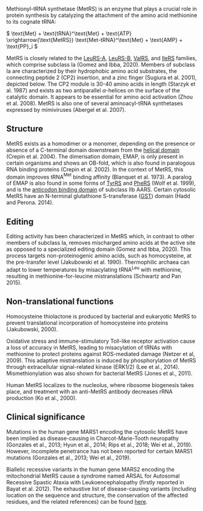 
Methionyl-tRNA synthetase (MetRS) is an enzyme that plays a crucial role in protein synthesis by catalyzing the attachment of the amino acid methionine to its cognate tRNA:





$ \text{Met} + \text{tRNA}^\text{Met} + \text{ATP} \xrightarrow{\text{MetRS}} \text{Met-tRNA}^\text{Met} + \text{AMP} + \text{PP}_i  $



MetRS is closely related to the [LeuRS-A](/class1/leu2), [LeuRS-B](/class1/leu1), [ValRS](/class1/val), and [IleRS](/class1/ile) families, which comprise subclass Ia (Gomez and Ibba, 2020).
Members of subclass Ia are characterized by their hydrophobic amino acid substrates, the connecting peptide 2 (CP2) insertion, and a zinc finger (Sugiura et al. 2001), depicted below. 
The CP2 module is 30-40 amino acids in length (Starzyk et al. 1987) and exists as two antiparallel $\alpha$-helices on the surface of the catalytic domain. 
It appears to be essential for amino acid activation (Zhou et al. 2008).
MetRS is also one of several aminoacyl-tRNA synthetases expressed by mimiviruses (Abergel et al. 2007).



## Structure

MetRS exists as a homodimer or a monomer, depending on the presence or absence of a C-terminal domain downstream from the [helical domain](/d/crimvl) (Crepin et al. 2004). 
The dimerisation domain, EMAP, is only present in certain organisms and shows an OB-fold, which is also found in paralogous RNA binding proteins (Crepin et al. 2002). 
In the context of MetRS, this domain improves tRNA$^\text{Met}$ binding affinity (Blanquet et al. 1973). 
A paralog of EMAP is also found in some forms of [TyrRS](/class1/tyr) and [PheRS](/class2/phe2) (Wolf et al. 1999), and is the [anticodon binding domain](/d/dnk) of subclass IIb AARS.
Certain cytosolic MetRS have an N-terminal glutathione S-transferase ([GST](/d/GST)) domain (Hadd and Perona. 2014).




## Editing

Editing activity has been characterized in MetRS which, in contrast to other members of subclass Ia, removes mischarged amino acids at the active site as opposed to a specialized editing domain (Gomez and Ibba, 2020). 
This process targets non-proteinogenic amino acids, such as homocysteine, at the pre-transfer level (Jakubowski et al. 1990).
Thermophilic archaea can adapt to lower temperatures by misacylating tRNA$^\text{Leu}$ with methionine, resulting in methionine-for-leucine mistranslations (Schwartz and Pan 2015).



## Non-translational functions

Homocysteine thiolactone is produced by bacterial and eukaryotic MetRS to prevent translational incorporation of homocysteine into proteins (Jakubowski, 2000). 

Oxidative stress and immune-stimulatory Toll-like receptor activation cause a loss of accuracy in MetRS, leading to misacylation of tRNAs with methionine to protect proteins against ROS-mediated damage (Netzer et al, 2009). This adaptive mistranslation is induced by phosphorylation of MetRS through extracellular signal-related kinase (ERK1/2) (Lee et al., 2014). Mismethionylation was also shown for bacterial MetRS (Jones et al., 2011).  

Human MetRS localizes to the nucleolus, where ribosome biogenesis takes place, and treatment with an anti-MetRS antibody decreases rRNA production (Ko et al., 2000). 

## Clinical significance
Mutations in the human gene MARS1 encoding the cytosolic MetRS have been implied as disease-causing in Charcot-Marie-Tooth neuropathy (Gonzales et al., 2013; Hyun et al., 2014; Rips et al., 2018; Wei et al., 2019). However, incomplete penetrance has not been reported for certain MARS1 mutations (Gonzales et al., 2013; Wei et al., 2019). 

Biallelic recessive variants in the human gene MARS2 encoding the mitochondrial MetRS cause a syndrome named ARSAL for Autosomal Recessive Spastic Ataxia with Leukoencephalopathy (firstly reported in Bayat et al. 2012). The exhaustive list of disease-causing variants (including location on the sequence and structure, the conservation of the affected residues, and the related references) can be found [here](http://misynpat.org/misynpat/PageMaker.rvt?name=MARS2).





